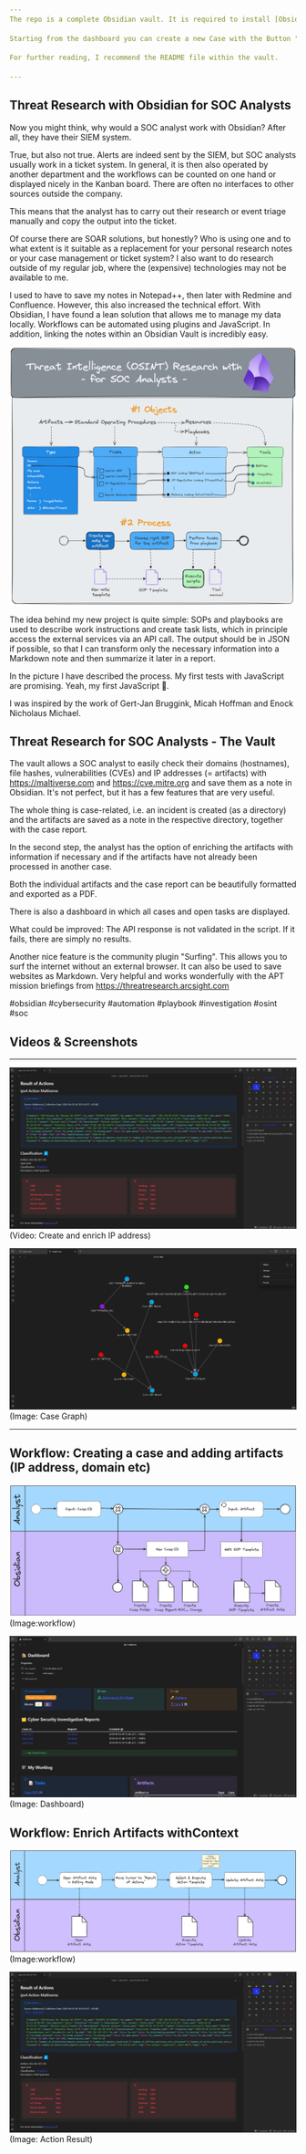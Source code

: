 ```yaml
---
The repo is a complete Obsidian vault. It is required to install [Obsidian](https://obsidian.md)

Starting from the dashboard you can create a new Case with the Button "Create Case / Artifact".

For further reading, I recommend the README file within the vault.

---
```


## Threat Research with Obsidian for SOC Analysts


Now you might think, why would a SOC analyst work with Obsidian? After all, they have their SIEM system.

True, but also not true. Alerts are indeed sent by the SIEM, but SOC analysts usually work in a ticket system. In general, it is then also operated by another department and the workflows can be counted on one hand or displayed nicely in the Kanban board. There are often no interfaces to other sources outside the company.

This means that the analyst has to carry out their research or event triage manually and copy the output into the ticket.

Of course there are SOAR solutions, but honestly? Who is using one and to what extent is it suitable as a replacement for your personal research notes or your case management or ticket system?
I also want to do research outside of my regular job, where the (expensive) technologies may not be available to me.

I used to have to save my notes in Notepad++, then later with Redmine and Confluence. However, this also increased the technical effort. With Obsidian, I have found a lean solution that allows me to manage my data locally. Workflows can be automated using plugins and JavaScript. In addition, linking the notes within an Obsidian Vault is incredibly easy.

![](https://github.com/malleVF/Threat-Research-with-Obsidian-for-SOC-Analysts/blob/main/0%20Templates/Attachments/CTI%20Research%20and%20Reporting.png)

The idea behind my new project is quite simple:
SOPs and playbooks are used to describe work instructions and create task lists, which in principle access the external services via an API call. The output should be in JSON if possible, so that I can transform only the necessary information into a Markdown note and then summarize it later in a report.

In the picture I have described the process. My first tests with JavaScript are promising.
 Yeah, my first JavaScript 🤩.

I was inspired by the work of Gert-Jan Bruggink, Micah Hoffman and Enock Nicholaus Michael.


## Threat Research for SOC Analysts - The Vault

The vault allows a SOC analyst to easily check their domains (hostnames), file hashes, vulnerabilities (CVEs) and IP addresses (= artifacts) with https://maltiverse.com and https://cve.mitre.org and save them as a note in Obsidian. It's not perfect, but it has a few features that are very useful.

The whole thing is case-related, i.e. an incident is created (as a directory) and the artifacts are saved as a note in the respective directory, together with the case report.

In the second step, the analyst has the option of enriching the artifacts with information if necessary and if the artifacts have not already been processed in another case.

Both the individual artifacts and the case report can be beautifully formatted and exported as a PDF.

There is also a dashboard in which all cases and open tasks are displayed.

What could be improved: The API response is not validated in the script. If it fails, there are simply no results.

Another nice feature is the community plugin "Surfing". This allows you to surf the internet without an external browser. It can also be used to save websites as Markdown. Very helpful and works wonderfully with the APT mission briefings from https://threatresearch.arcsight.com

#obsidian #cybersecurity #automation #playbook #investigation #osint #soc

## Videos & Screenshots

---

[![Video: Create and enrich IP address](https://github.com/malleVF/Threat-Research-with-Obsidian-for-SOC-Analysts/blob/main/0%20Templates/Attachments/Action_Result.png)](https://github.com/malleVF/Threat-Research-with-Obsidian-for-SOC-Analysts/assets/40318953/0f47b984-754d-4117-b171-cc88d3904955)
(Video: Create and enrich IP address)

![](https://github.com/malleVF/Threat-Research-with-Obsidian-for-SOC-Analysts/blob/main/0%20Templates/Attachments/Case_Graph.png)
(Image: Case Graph)

---

## Workflow: Creating a case and adding artifacts (IP address, domain etc)

![](https://github.com/malleVF/Threat-Research-with-Obsidian-for-SOC-Analysts/blob/main/0%20Templates/Attachments/CTI%20-%20Workflow%20Create%20Case%20%26%20Artifact.png)
(Image:workflow)

![](https://github.com/malleVF/Threat-Research-with-Obsidian-for-SOC-Analysts/blob/main/0%20Templates/Attachments/Dashboard.png)
(Image: Dashboard)

## Workflow: Enrich Artifacts withContext

![](https://github.com/malleVF/Threat-Research-with-Obsidian-for-SOC-Analysts/blob/main/0%20Templates/Attachments/CTI%20-%20Workflow%20Execute%20Action%20Template.png)
(Image:workflow)


![](https://github.com/malleVF/Threat-Research-with-Obsidian-for-SOC-Analysts/blob/main/0%20Templates/Attachments/Action_Result.png)
(Image: Action Result)

